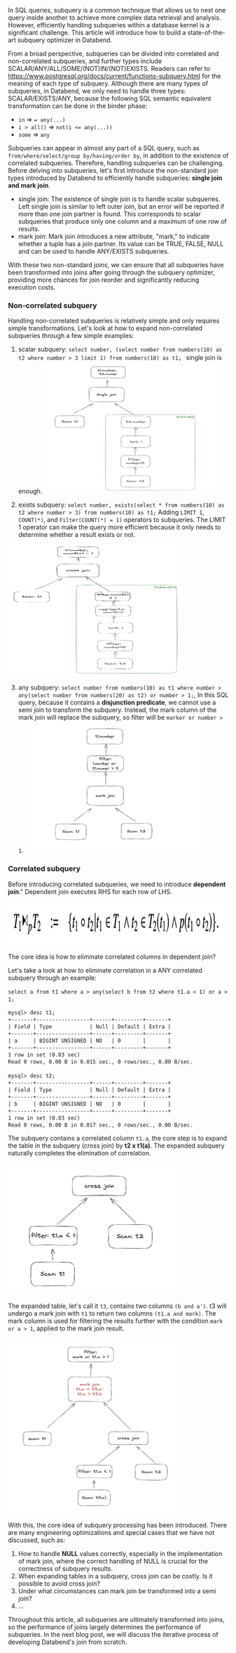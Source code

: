 In SQL queries, subquery is a common technique that allows us to nest one query inside another to achieve more complex data retrieval and analysis. However, efficiently handling subqueries within a database kernel is a significant challenge. This article will introduce how to build a state-of-the-art subquery optimizer in Databend.

From a broad perspective, subqueries can be divided into correlated and non-correlated subqueries, and further types include SCALAR/ANY/ALL/SOME/(NOT)IN/(NOT)EXISTS. Readers can refer to https://www.postgresql.org/docs/current/functions-subquery.html for the meaning of each type of subquery. Although there are many types of subqueries, in Databend, we only need to handle three types: SCALAR/EXISTS/ANY, because the following SQL semantic equivalent transformation can be done in the binder phase:

- `in` => `= any(...)`
- `i > all()` => `not(i <= any(...))`
- `some` => `any`

Subqueries can appear in almost any part of a SQL query, such as `from/where/select/group by/having/order by`, in addition to the existence of correlated subqueries. Therefore, handling subqueries can be challenging. Before delving into subqueries, let's first introduce the non-standard join types introduced by Databend to efficiently handle subqueries: **single join and mark join**.

- single join: The existence of single join is to handle scalar subqueries. Left single join is similar to left outer join, but an error will be reported if more than one join partner is found. This corresponds to scalar subqueries that produce only one column and a maximum of one row of results.
- mark join: Mark join introduces a new attribute, "mark," to indicate whether a tuple has a join partner. Its value can be TRUE, FALSE, NULL and can be used to handle ANY/EXISTS subqueries.

With these two non-standard joins, we can ensure that all subqueries have been transformed into joins after going through the subquery optimizer, providing more chances for join reorder and significantly reducing execution costs.

### Non-correlated subquery

Handling non-correlated subqueries is relatively simple and only requires simple transformations. Let's look at how to expand non-correlated subqueries through a few simple examples:

1. scalar subquery: `select number, (select number from numbers(10) as t2 where number > 3 limit 1) from numbers(10) as t1`， single join is enough.
   <img src="../images/uncorrelated_scalar_subquery.jpg" width="400" height="300" alt="uncorrelated scalar subquery" />

2. exists subquery: `select number, exists(select * from numbers(10) as t2 where number > 3) from numbers(10) as t1;` Adding `LIMIT 1`, `COUNT(*)`, and `Filter(COUNT(*) = 1)` operators to subqueries. The LIMIT 1 operator can make the query more efficient because it only needs to determine whether a result exists or not.
  <img src="../images/uncorrelated_exists_subquery.jpg" width="400" height="300" alt="uncorrelated exists subquery" />

3. any subquery: `select number from numbers(10) as t1 where number > any(select number from numbers(20) as t2) or number > 1;`, In this SQL query, because it contains a **disjunction predicate**, we cannot use a semi join to transform the subquery. Instead, the mark column of the mark join will replace the subquery, so filter will be `marker or number > 1`.
   <img src="../images/uncorrelated_any_subquery.jpg" width="400" height="300" alt="uncorrelated any subquery" />

### Correlated subquery

Before introducing correlated subqueries, we need to introduce **dependent join**." Dependent join executes RHS for each row of LHS.

<img src="../images/dependent_join.jpg" width="2000" height="100" alt="dependent join" />

The core idea is how to eliminate correlated columns in dependent join?

Let's take a look at how to eliminate correlation in a ANY correlated subquery through an example:

`select a from t1 where a > any(select b from t2 where t1.a < 1) or a > 1;`
```
mysql> desc t1;
+-------+-----------------+------+---------+-------+
| Field | Type            | Null | Default | Extra |
+-------+-----------------+------+---------+-------+
| a     | BIGINT UNSIGNED | NO   | 0       |       |
+-------+-----------------+------+---------+-------+
1 row in set (0.03 sec)
Read 0 rows, 0.00 B in 0.015 sec., 0 rows/sec., 0.00 B/sec.

mysql> desc t2;
+-------+-----------------+------+---------+-------+
| Field | Type            | Null | Default | Extra |
+-------+-----------------+------+---------+-------+
| b     | BIGINT UNSIGNED | NO   | 0       |       |
+-------+-----------------+------+---------+-------+
1 row in set (0.03 sec)
Read 0 rows, 0.00 B in 0.017 sec., 0 rows/sec., 0.00 B/sec.
```

The subquery contains a correlated column `t1.a`, the core step is to expand the table in the subquery (cross join) by **t2 x t1(a)**. The expanded subquery naturally completes the elimination of correlation.

<img src="../images/unnest.jpg" width="400" height="300" alt="unnest" />

The expanded table, let's call it `t3`, contains two columns `(b and a')`. t3 will undergo a mark join with `t1` to return two columns `(t1.a and mark)`. The mark column is used for filtering the results further with the condition `mark or a > 1`, applied to the mark join result.

<img src="../images/unnest_any.jpg" width="400" height="400" alt="unnest any" />

With this, the core idea of subquery processing has been introduced. There are many engineering optimizations and special cases that we have not discussed, such as:

1. How to handle **NULL** values correctly, especially in the implementation of mark join, where the correct handling of NULL is crucial for the correctness of subquery results.
2. When expanding tables in a subquery, cross join can be costly. Is it possible to avoid cross join?
3. Under what circumstances can mark join be transformed into a semi join?
4. ...

Throughout this article, all subqueries are ultimately transformed into joins, so the performance of joins largely determines the performance of subqueries. In the next blog post, we will discuss the iterative process of developing Databend's join from scratch.